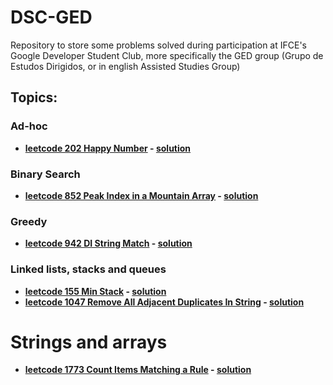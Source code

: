 # DSC-GED
Repository to store some problems solved during participation at IFCE's Google Developer Student Club, more specifically the GED group (Grupo de Estudos Dirigidos, or in english Assisted Studies Group)
## Topics:
### Ad-hoc
  - **[leetcode 202 Happy Number](https://leetcode.com/problems/happy-number/) - [solution](/ad-hoc/happy-number.cpp)**
### Binary Search
  - **[leetcode 852 Peak Index in a Mountain Array](https://leetcode.com/problems/peak-index-in-a-mountain-array/) - [solution](/binary-search/peak-index-in-a-mountain-array.cpp)**
### Greedy
  - **[leetcode 942 DI String Match](https://leetcode.com/problems/di-string-match/) - [solution](/greedy/leetcode-942-di-string-match.cpp)**
### Linked lists, stacks and queues
  - **[leetcode 155 Min Stack](https://leetcode.com/problems/min-stack/) - [solution](/linked-lists-stacks-and-queues/min-stack.cpp)**
  - **[leetcode 1047 Remove All Adjacent Duplicates In String](https://leetcode.com/problems/remove-all-adjacent-duplicates-in-string/) - [solution](/linked-lists-stacks-and-queues/leetcode-1047-remove-all-adjacent-duplicates-in-string.cpp)**
# Strings and arrays
  - **[leetcode 1773 Count Items Matching a Rule](https://leetcode.com/problems/count-items-matching-a-rule/) - [solution](/strings-and-arrays/leetcode-1773-count-items-matching-a-rule.cpp)**
